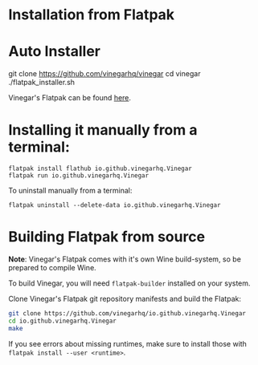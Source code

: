 # Installation from Flatpak

# Auto Installer

git clone https://github.com/vinegarhq/vinegar
cd vinegar
./flatpak_installer.sh

Vinegar's Flatpak can be found [here](https://flathub.org/apps/details/io.github.vinegarhq.Vinegar). 

# Installing it manually from a terminal:
```
flatpak install flathub io.github.vinegarhq.Vinegar
flatpak run io.github.vinegarhq.Vinegar
```

To uninstall manually from a terminal:
```
flatpak uninstall --delete-data io.github.vinegarhq.Vinegar
``` 

# Building Flatpak from source

**Note**: Vinegar's Flatpak comes with it's own Wine build-system, so be prepared to compile Wine.

To build Vinegar, you will need `flatpak-builder` installed on your system.

Clone Vinegar's Flatpak git repository manifests and build the Flatpak:
```sh
git clone https://github.com/vinegarhq/io.github.vinegarhq.Vinegar
cd io.github.vinegarhq.Vinegar
make
```

If you see errors about missing runtimes, make sure to install those with `flatpak install --user <runtime>`.
